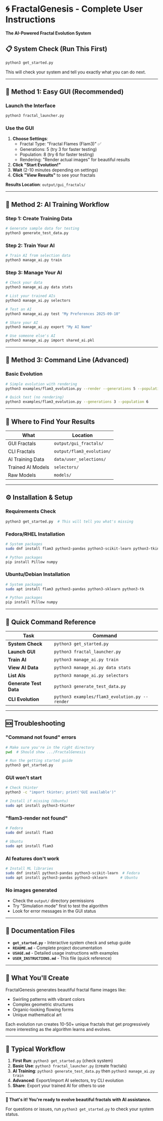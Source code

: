 # 🌀 FractalGenesis - Complete User Instructions

**The AI-Powered Fractal Evolution System**

## 📋 **System Check (Run This First)**

```bash
python3 get_started.py
```

This will check your system and tell you exactly what you can do next.

---

## 🚀 **Method 1: Easy GUI (Recommended)**

### Launch the Interface
```bash
python3 fractal_launcher.py
```

### Use the GUI
1. **Choose Settings**: 
   - Fractal Type: "Fractal Flames (Flam3)" ✅
   - Generations: 5 (try 3 for faster testing)
   - Population: 8 (try 6 for faster testing)
   - Rendering: "Render actual images" for beautiful results
2. **Click "Start Evolution!"**
3. **Wait** (2-10 minutes depending on settings)
4. **Click "View Results"** to see your fractals

**Results Location**: `output/gui_fractals/`

---

## 🤖 **Method 2: AI Training Workflow**

### Step 1: Create Training Data
```bash
# Generate sample data for testing
python3 generate_test_data.py
```

### Step 2: Train Your AI
```bash
# Train AI from selection data
python3 manage_ai.py train
```

### Step 3: Manage Your AI
```bash
# Check your data
python3 manage_ai.py data stats

# List your trained AIs
python3 manage_ai.py selectors

# Test an AI
python3 manage_ai.py test "My Preferences 2025-09-10"

# Share your AI
python3 manage_ai.py export "My AI Name"

# Use someone else's AI
python3 manage_ai.py import shared_ai.pkl
```

---

## 🔧 **Method 3: Command Line (Advanced)**

### Basic Evolution
```bash
# Simple evolution with rendering
python3 examples/flam3_evolution.py --render --generations 5 --population 8

# Quick test (no rendering)
python3 examples/flam3_evolution.py --generations 3 --population 6
```

---

## 📁 **Where to Find Your Results**

| What | Location |
|------|----------|
| GUI Fractals | `output/gui_fractals/` |
| CLI Fractals | `output/flam3_evolution/` |
| AI Training Data | `data/user_selections/` |
| Trained AI Models | `selectors/` |
| Raw Models | `models/` |

---

## ⚙️ **Installation & Setup**

### Requirements Check
```bash
python3 get_started.py  # This will tell you what's missing
```

### Fedora/RHEL Installation
```bash
# System packages
sudo dnf install flam3 python3-pandas python3-scikit-learn python3-tkinter

# Python packages
pip install Pillow numpy
```

### Ubuntu/Debian Installation
```bash
# System packages
sudo apt install flam3 python3-pandas python3-sklearn python3-tk

# Python packages
pip install Pillow numpy
```

---

## 🎯 **Quick Command Reference**

| Task | Command |
|------|---------|
| **System Check** | `python3 get_started.py` |
| **Launch GUI** | `python3 fractal_launcher.py` |
| **Train AI** | `python3 manage_ai.py train` |
| **View AI Data** | `python3 manage_ai.py data stats` |
| **List AIs** | `python3 manage_ai.py selectors` |
| **Generate Test Data** | `python3 generate_test_data.py` |
| **CLI Evolution** | `python3 examples/flam3_evolution.py --render` |

---

## 🆘 **Troubleshooting**

### "Command not found" errors
```bash
# Make sure you're in the right directory
pwd  # Should show .../FractalGenesis

# Run the getting started guide
python3 get_started.py
```

### GUI won't start
```bash
# Check tkinter
python3 -c "import tkinter; print('GUI available')"

# Install if missing (Ubuntu)
sudo apt install python3-tkinter
```

### "flam3-render not found"
```bash
# Fedora
sudo dnf install flam3

# Ubuntu
sudo apt install flam3
```

### AI features don't work
```bash
# Install ML libraries
sudo dnf install python3-pandas python3-scikit-learn  # Fedora
sudo apt install python3-pandas python3-sklearn      # Ubuntu
```

### No images generated
- Check the `output/` directory permissions
- Try "Simulation mode" first to test the algorithm
- Look for error messages in the GUI status

---

## 📖 **Documentation Files**

- **`get_started.py`** - Interactive system check and setup guide
- **`README.md`** - Complete project documentation
- **`USAGE.md`** - Detailed usage instructions with examples
- **`USER_INSTRUCTIONS.md`** - This file (quick reference)

---

## 🎨 **What You'll Create**

FractalGenesis generates beautiful fractal flame images like:
- Swirling patterns with vibrant colors
- Complex geometric structures
- Organic-looking flowing forms
- Unique mathematical art

Each evolution run creates 10-50+ unique fractals that get progressively more interesting as the algorithm learns and evolves.

---

## 🔄 **Typical Workflow**

1. **First Run**: `python3 get_started.py` (check system)
2. **Basic Use**: `python3 fractal_launcher.py` (create fractals)
3. **AI Training**: `python3 generate_test_data.py` then `python3 manage_ai.py train`
4. **Advanced**: Export/import AI selectors, try CLI evolution
5. **Share**: Export your trained AI for others to use

---

**🎉 That's it! You're ready to evolve beautiful fractals with AI assistance.**

For questions or issues, run `python3 get_started.py` to check your system status.
